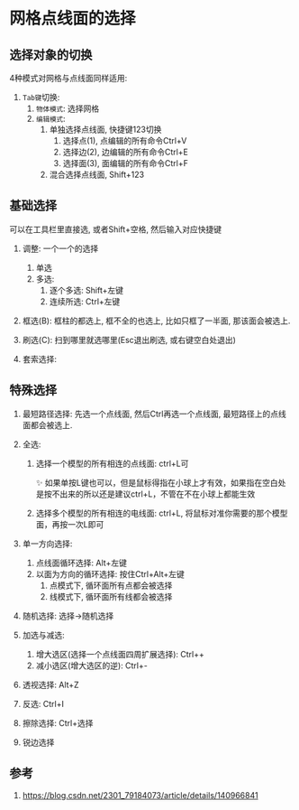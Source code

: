 # 网格点线面的选择

## 选择对象的切换

4种模式对网格与点线面同样适用:

1. `Tab键`切换:
    1. `物体模式`: 选择网格
    2. `编辑模式`:
        1. 单独选择点线面, 快捷键123切换
            1. 选择点(1), 点编辑的所有命令Ctrl+V
            2. 选择边(2), 边编辑的所有命令Ctrl+E
            3. 选择面(3), 面编辑的所有命令Ctrl+F
        2. 混合选择点线面, Shift+123


## 基础选择


可以在工具栏里直接选, 或者Shift+空格, 然后输入对应快捷键


1. 调整: 一个一个的选择
    1. 单选
    2. 多选: 
        1. 逐个多选: Shift+左键
        2. 连续所选: Ctrl+左键




2. 框选(B): 框柱的都选上, 框不全的也选上, 比如只框了一半面, 那该面会被选上.
3. 刷选(C): 扫到哪里就选哪里(Esc退出刷选, 或右键空白处退出)
4. 套索选择: 

## 特殊选择

1. 最短路径选择: 先选一个点线面, 然后Ctrl再选一个点线面, 最短路径上的点线面都会被选上.
2. 全选: 
    1. 选择一个模型的所有相连的点线面: ctrl+L可

        ✨ 如果单按L键也可以，但是鼠标得指在小球上才有效，如果指在空白处是按不出来的所以还是建议ctrl+L，不管在不在小球上都能生效

    2. 选择多个模型的所有相连的电线面: ctrl+L, 将鼠标对准你需要的那个模型面，再按一次L即可

3. 单一方向选择:
    1. 点线面循环选择: Alt+左键
    2. 以面为方向的循环选择: 按住Ctrl+Alt+左键
        1. 点模式下, 循环面所有点都会被选择
        2. 线模式下, 循环面所有线都会被选择

4. 随机选择: 选择->随机选择
5. 加选与减选:
    1. 增大选区(选择一个点线面四周扩展选择): Ctrl++
    2. 减小选区(增大选区的逆): Ctrl+-
6. 透视选择: Alt+Z
7. 反选: Ctrl+I
8. 擦除选择: Ctrl+选择
9. 锐边选择



## 参考
1. https://blog.csdn.net/2301_79184073/article/details/140966841







